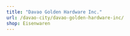 ```yaml
---
title: "Davao Golden Hardware Inc."
url: /davao-city/davao-golden-hardware-inc/
shop: Eisenwaren
---
```

